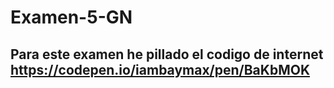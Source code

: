 # Examen-5-GN
## Para este examen he  pillado el codigo de internet  https://codepen.io/iambaymax/pen/BaKbMOK
